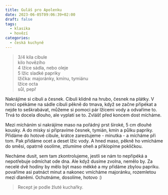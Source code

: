 ```yaml
---
title: Guláš pro Apolenku
date: 2023-06-05T09:06:39+02:00
draft: false
tags:
  - klasika
  - hovězí
categories:
  - česká kuchyně
---
```


> 3/4 kila cibule  
> kilo hovězího  
> 4 lžíce sádla, nebo oleje  
> 5 lžic sladké papriky  
> lžička: majoránky, kmínu, tymiánu  
> lžíce octa  
> sůl, pepř  

Nakrájíme si cibuli a česnek. Cibuli klidně na hrubo, česnek na plátky.
V hrnci opékáme na sádle cibuli pěkně do tmava, když se začne připékat a nejde to seškrabávat, můžeme si pomoci pár lžícemi vody a odvaříme to. Trvá to docela dlouho, ale vyplatí se to. Zvlášť před koncem dost mícháme.

Mezi mícháním si nakrájíme maso na pořádný prst široké, 5 cm dlouhé kousky. A do misky si připravíme česnek, tymián, kmín a půlku papriky. Přidáme do hotové cibule, krátce zarestujeme - minutka - a mícháme při tom. Pak přidáme ocet a deset lžic vody. A hned maso, pěkně ho vmícháme do směsi, opatrně osolíme, ztlumíme oheň a přiklopíme pokličkou.

Necháme dusit, sem tam zkontrolujeme, jestli se nám to nepřipéká a nepotřebuje odmíchat ode dna. Ale když dusíme zvolna, nemělo by. Za necelé dvě hodiny by mělo být maso měkké a my přidáme zbylou papriku. povaříme asi patnáct minut a nakonec vmícháme majoránku, rozemletou mezi dlaněmi. Ochutnáme, dosolíme, hotovo :)

> Recept je podle žluté kuchařky.
